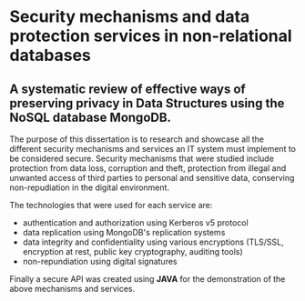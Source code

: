 # Security mechanisms and data protection services in non-relational databases
## A systematic review of effective ways of preserving privacy in Data Structures using the NoSQL database MongoDB.

The purpose of this dissertation is to research and showcase all the different security mechanisms and services an IT system must implement to be considered secure. Security mechanisms that were studied include protection from data loss, corruption and theft, protection from illegal and unwanted access of third parties to personal and sensitive data, conserving non-repudiation in the digital environment.

The technologies that were used for each service are:
- authentication and authorization using Kerberos v5 protocol
- data replication using MongoDB's replication systems
- data integrity and confidentiality using various encryptions (TLS/SSL, encryption at rest, public key cryptography, auditing tools)
- non-repundiation using digital signatures

Finally a secure API was created using **JAVA** for the demonstration of the above mechanisms and services.
